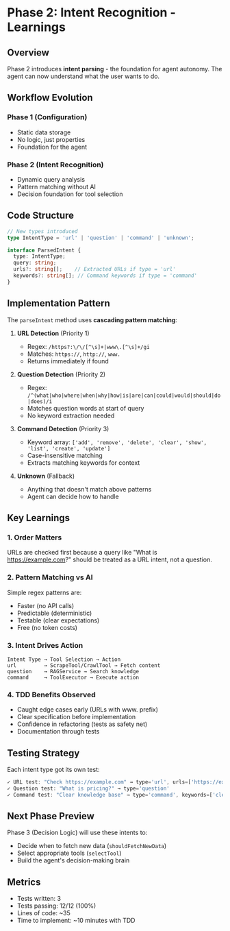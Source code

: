 # Phase 2: Intent Recognition - Learnings

## Overview
Phase 2 introduces **intent parsing** - the foundation for agent autonomy. The agent can now understand what the user wants to do.

## Workflow Evolution

### Phase 1 (Configuration)
- Static data storage
- No logic, just properties
- Foundation for the agent

### Phase 2 (Intent Recognition)
- Dynamic query analysis
- Pattern matching without AI
- Decision foundation for tool selection

## Code Structure

```typescript
// New types introduced
type IntentType = 'url' | 'question' | 'command' | 'unknown';

interface ParsedIntent {
  type: IntentType;
  query: string;
  urls?: string[];    // Extracted URLs if type = 'url'
  keywords?: string[]; // Command keywords if type = 'command'
}
```

## Implementation Pattern

The `parseIntent` method uses **cascading pattern matching**:

1. **URL Detection** (Priority 1)
   - Regex: `/https?:\/\/[^\s]+|www\.[^\s]+/gi`
   - Matches: `https://`, `http://`, `www.`
   - Returns immediately if found

2. **Question Detection** (Priority 2)
   - Regex: `/^(what|who|where|when|why|how|is|are|can|could|would|should|do|does)/i`
   - Matches question words at start of query
   - No keyword extraction needed

3. **Command Detection** (Priority 3)
   - Keyword array: `['add', 'remove', 'delete', 'clear', 'show', 'list', 'create', 'update']`
   - Case-insensitive matching
   - Extracts matching keywords for context

4. **Unknown** (Fallback)
   - Anything that doesn't match above patterns
   - Agent can decide how to handle

## Key Learnings

### 1. **Order Matters**
URLs are checked first because a query like "What is https://example.com?" should be treated as a URL intent, not a question.

### 2. **Pattern Matching vs AI**
Simple regex patterns are:
- Faster (no API calls)
- Predictable (deterministic)
- Testable (clear expectations)
- Free (no token costs)

### 3. **Intent Drives Action**
```
Intent Type → Tool Selection → Action
url         → ScrapeTool/CrawlTool → Fetch content
question    → RAGService → Search knowledge
command     → ToolExecutor → Execute action
```

### 4. **TDD Benefits Observed**
- Caught edge cases early (URLs with www. prefix)
- Clear specification before implementation
- Confidence in refactoring (tests as safety net)
- Documentation through tests

## Testing Strategy

Each intent type got its own test:
```javascript
✓ URL test: "Check https://example.com" → type='url', urls=['https://example.com']
✓ Question test: "What is pricing?" → type='question'
✓ Command test: "Clear knowledge base" → type='command', keywords=['clear']
```

## Next Phase Preview

Phase 3 (Decision Logic) will use these intents to:
- Decide when to fetch new data (`shouldFetchNewData`)
- Select appropriate tools (`selectTool`)
- Build the agent's decision-making brain

## Metrics
- Tests written: 3
- Tests passing: 12/12 (100%)
- Lines of code: ~35
- Time to implement: ~10 minutes with TDD